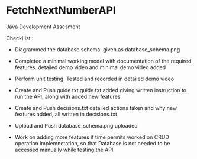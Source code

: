 # FetchNextNumberAPI
Java Development Assesment

CheckList : 
- Diagrammed the database schema.
  given as database_schema.png
  
- Completed a minimal working model with documentation of the required features.
  detailed demo video and minimal demo video added
  
- Perform unit testing.
  Tested and recorded in detailed demo video
  
- Create and Push guide.txt
  guide.txt added giving written instruction to run the API, along with added new features
  
- Create and Push decisions.txt
  detailed actions taken and why new features added, all written in decisions.txt
  
- Upload and Push database_schema.png
  uploaded
  
- Work on adding more features if time permits
  worked on CRUD operation implemnetation, so that Database is not needed to be accessed manually
  while testing the API
